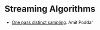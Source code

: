 # Streaming Algorithms

- [One pass distinct sampling](http://jonathanlewis.files.wordpress.com/2011/12/one-pass-distinct-sampling.pdf).  Amit Poddar
